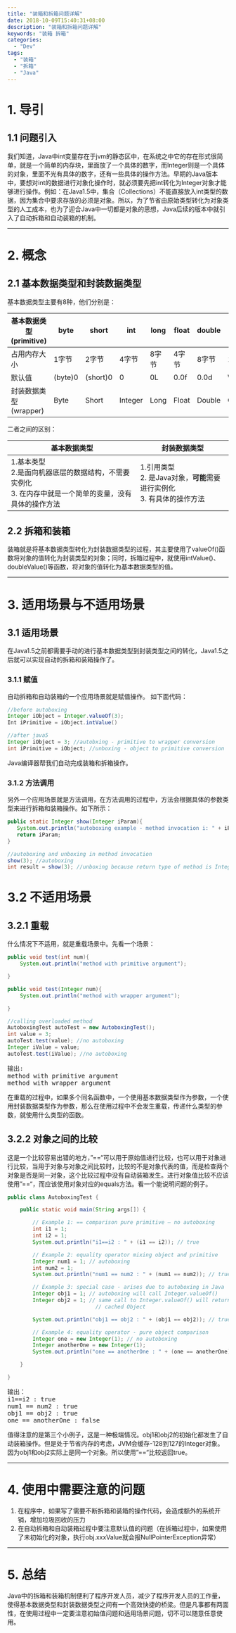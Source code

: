 ```yaml
---
title: "装箱和拆箱问题详解"
date: 2018-10-09T15:40:31+08:00
description: "装箱和拆箱问题详解"
keywords: "装箱 拆箱"
categories:
  - "Dev"
tags:
  - "装箱"
  - "拆箱"
  - "Java"
---
```


# 1. 导引
## 1.1 问题引入
我们知道，Java中int变量存在于jvm的静态区中，在系统之中它的存在形式很简单，就是一个简单的内存块，里面放了一个具体的数字，而Integer则是一个具体的对象，里面不光有具体的数字，还有一些具体的操作方法。早期的Java版本中，要想对int的数据进行对象化操作时，就必须要先把int转化为Integer对象才能够进行操作。例如：在Java1.5中，集合（Collections）不能直接放入int类型的数据，因为集合中要求存放的必须是对象。所以，为了节省由原始类型转化为对象类型的人工成本，也为了迎合Java中一切都是对象的思想，Java后续的版本中就引入了自动拆箱和自动装箱的机制。

----------


# 2. 概念
## 2.1 基本数据类型和封装数据类型
基本数据类型主要有8种，他们分别是：

| 基本数据类型(primitive) | byte    | short    | int     | long  | float | double | char      | boolean |
| ----------------------- | ------- | -------- | ------- | ----- | ----- | ------ | --------- | ------- |
| 占用内存大小            | 1字节   | 2字节    | 4字节   | 8字节 | 4字节 | 8字节  | 1 字节    | 未知    |
| 默认值                  | (byte)0 | (short)0 | 0       | 0L    | 0.0f  | 0.0d   | \\u000    | false   |
| 封装数据类型(wrapper)   | Byte    | Short    | Integer | Long  | Float | Double | Character | Boolean |
二者之间的区别：

| 基本数据类型                                                 | 封装数据类型                                                 |
| ------------------------------------------------------------ | ------------------------------------------------------------ |
| 1.基本类型<br /> 2.是面向机器底层的数据结构，不需要实例化<br /> 3. 在内存中就是一个简单的变量，没有具体的操作方法 | 1.引用类型<br /> 2. 是Java对象，**可能**需要进行实例化<br /> 3. 有具体的操作方法 |

## 2.2 拆箱和装箱
装箱就是将基本数据类型转化为封装数据类型的过程，其主要使用了valueOf()函数将对象的值转化为封装类型的对象；同时，拆箱过程中，就使用intValue()、doubleValue()等函数，将对象的值转化为基本数据类型的值。

----------


# 3. 适用场景与不适用场景
## 3.1 适用场景
在Java1.5之前都需要手动的进行基本数据类型到封装类型之间的转化，Java1.5之后就可以实现自动的拆箱和装箱操作了。
### 3.1.1 赋值
自动拆箱和自动装箱的一个应用场景就是赋值操作。
如下面代码：
``` java
//before autoboxing
Integer iObject = Integer.valueOf(3);
Int iPrimitive = iObject.intValue()

//after java5
Integer iObject = 3; //autobxing - primitive to wrapper conversion
int iPrimitive = iObject; //unboxing - object to primitive conversion
```
Java编译器帮我们自动完成装箱和拆箱操作。
### 3.1.2 方法调用
另外一个应用场景就是方法调用，在方法调用的过程中，方法会根据具体的参数类型来进行拆箱和装箱操作。如下所示：
``` java
public static Integer show(Integer iParam){
   System.out.println("autoboxing example - method invocation i: " + iParam);
   return iParam;
}

//autoboxing and unboxing in method invocation
show(3); //autoboxing
int result = show(3); //unboxing because return type of method is Integer
```
# 3.2 不适用场景
## 3.2.1 重载
什么情况下不适用，就是重载场景中。先看一个场景：
``` java
public void test(int num){
    System.out.println("method with primitive argument");

}

public void test(Integer num){
    System.out.println("method with wrapper argument");

}

//calling overloaded method
AutoboxingTest autoTest = new AutoboxingTest();
int value = 3;
autoTest.test(value); //no autoboxing
Integer iValue = value;
autoTest.test(iValue); //no autoboxing
```
<pre>
输出:
method with primitive argument
method with wrapper argument
</pre>
在重载的过程中，如果多个同名函数中，一个使用基本数据类型作为参数，一个使用封装数据类型作为参数，那么在使用过程中不会发生重载，传递什么类型的参数，就使用什么类型的函数。
## 3.2.2 对象之间的比较
这是一个比较容易出错的地方，”==“可以用于原始值进行比较，也可以用于对象进行比较，当用于对象与对象之间比较时，比较的不是对象代表的值，而是检查两个对象是否是同一对象，这个比较过程中没有自动装箱发生。进行对象值比较不应该使用”==“，而应该使用对象对应的equals方法。看一个能说明问题的例子。
``` java
public class AutoboxingTest {

    public static void main(String args[]) {

        // Example 1: == comparison pure primitive – no autoboxing
        int i1 = 1;
        int i2 = 1;
        System.out.println("i1==i2 : " + (i1 == i2)); // true

        // Example 2: equality operator mixing object and primitive
        Integer num1 = 1; // autoboxing
        int num2 = 1;
        System.out.println("num1 == num2 : " + (num1 == num2)); // true

        // Example 3: special case - arises due to autoboxing in Java
        Integer obj1 = 1; // autoboxing will call Integer.valueOf()
        Integer obj2 = 1; // same call to Integer.valueOf() will return same
                            // cached Object

        System.out.println("obj1 == obj2 : " + (obj1 == obj2)); // true

        // Example 4: equality operator - pure object comparison
        Integer one = new Integer(1); // no autoboxing
        Integer anotherOne = new Integer(1);
        System.out.println("one == anotherOne : " + (one == anotherOne)); // false

    }

}
```
<pre>
输出：
i1==i2 : true
num1 == num2 : true
obj1 == obj2 : true
one == anotherOne : false
</pre>
值得注意的是第三个小例子，这是一种极端情况。obj1和obj2的初始化都发生了自动装箱操作。但是处于节省内存的考虑，JVM会缓存-128到127的Integer对象。因为obj1和obj2实际上是同一个对象。所以使用”==“比较返回true。

----------


# 4. 使用中需要注意的问题
1. 在程序中，如果写了需要不断拆箱和装箱的操作代码，会造成额外的系统开销，增加垃圾回收的压力
2. 在自动拆箱和自动装箱过程中要注意默认值的问题（在拆箱过程中，如果使用了未初始化的对象，执行obj.xxxValue就会报NullPointerException异常）

----------


# 5. 总结
Java中的拆箱和装箱机制便利了程序开发人员，减少了程序开发人员的工作量，使得基本数据类型和封装数据类型之间有一个高效快捷的桥梁。但是凡事都有两面性，在使用过程中一定要注意初始值问题和适用场景问题，切不可以随意任意使用。
